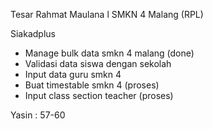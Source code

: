 
Tesar Rahmat Maulana l SMKN 4 Malang (RPL)

Siakadplus

- Manage bulk data smkn 4 malang (done)
- Validasi data siswa dengan sekolah
- Input data guru smkn 4
- Buat timestable smkn 4 (proses)
- Input class section teacher (proses)

Yasin : 57-60